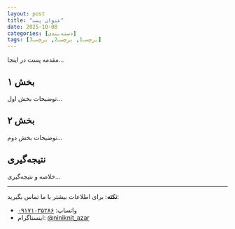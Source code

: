 ```yaml
---
layout: post
title: "عنوان پست"
date: 2025-10-08
categories: [دسته‌بندی]
tags: [برچسب1, برچسب2, برچسب3]
---
```


مقدمه پست در اینجا...

## بخش ۱
توضیحات بخش اول...

## بخش ۲
توضیحات بخش دوم...

## نتیجه‌گیری
خلاصه و نتیجه‌گیری...

---

**نکته**: برای اطلاعات بیشتر با ما تماس بگیرید:
- واتساپ: [۰۹۱۷۱۰۳۵۲۸۶](https://wa.me/989171035286)
- اینستاگرام: [@niniknit_azar](https://instagram.com/niniknit_azar)
